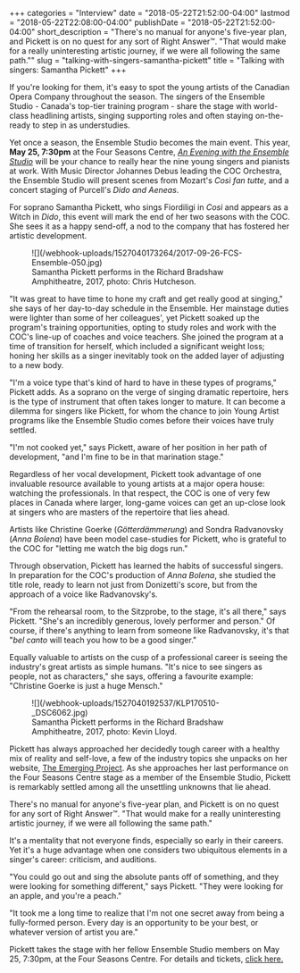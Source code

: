 +++
categories = "Interview"
date = "2018-05-22T21:52:00-04:00"
lastmod = "2018-05-22T22:08:00-04:00"
publishDate = "2018-05-22T21:52:00-04:00"
short_description = "There's no manual for anyone's five-year plan, and Pickett is on no quest for any sort of Right Answer™. \"That would make for a really uninteresting artistic journey, if we were all following the same path.\""
slug = "talking-with-singers-samantha-pickett"
title = "Talking with singers: Samantha Pickett"
+++

If you're looking for them, it's easy to spot the young artists of the Canadian Opera Company throughout the season. The singers of the Ensemble Studio - Canada's top-tier training program - share the stage with world-class headlining artists, singing supporting roles and often staying on-the-ready to step in as understudies. 

Yet once a season, the Ensemble Studio becomes the main event. This year, **May 25, 7:30pm** at the Four Seasons Centre, [*An Evening with the Ensemble Studio*](https://www.coc.ca/season-calendar/ESPerformance) will be your chance to really hear the nine young singers and pianists at work. With Music Director Johannes Debus leading the COC Orchestra, the Ensemble Studio will present scenes from Mozart's *Così fan tutte*, and a concert staging of Purcell's *Dido and Aeneas*.

For soprano Samantha Pickett, who sings Fiordiligi in *Così* and appears as a Witch in *Dido*, this event will mark the end of her two seasons with the COC. She sees it as a happy send-off, a nod to the company that has fostered her artistic development.

<figure data-type="image">
![](/webhook-uploads/1527040173264/2017-09-26-FCS-Ensemble-050.jpg)
<figcaption>Samantha Pickett performs in the Richard Bradshaw Amphitheatre, 2017, photo: Chris Hutcheson.</figcaption>
</figure>

"It was great to have time to hone my craft and get really good at singing," she says of her day-to-day schedule in the Ensemble. Her mainstage duties were lighter than some of her colleagues', yet Pickett soaked up the program's training opportunities, opting to study roles and work with the COC's line-up of coaches and voice teachers. She joined the program at a time of transition for herself, which included a significant weight loss; honing her skills as a singer inevitably took on the added layer of adjusting to a new body.

"I'm a voice type that's kind of hard to have in these types of programs," Pickett adds. As a soprano on the verge of singing dramatic repertoire, hers is the type of instrument that often takes longer to mature. It can become a dilemma for singers like Pickett, for whom the chance to join Young Artist programs like the Ensemble Studio comes before their voices have truly settled.

"I'm not cooked yet," says Pickett, aware of her position in her path of development, "and I'm fine to be in that marination stage."

Regardless of her vocal development, Pickett took advantage of one invaluable resource available to young artists at a major opera house: watching the professionals. In that respect, the COC is one of very few places in Canada where larger, long-game voices can get an up-close look at singers who are masters of the repertoire that lies ahead. 

Artists like Christine Goerke (*Götterdämmerung*) and Sondra Radvanovsky (*Anna Bolena*) have been model case-studies for Pickett, who is grateful to the COC for "letting me watch the big dogs run."

Through observation, Pickett has learned the habits of successful singers. In preparation for the COC's production of *Anna Bolena*, she studied the title role, ready to learn not just from Donizetti's score, but from the approach of a voice like Radvanovsky's. 

"From the rehearsal room, to the Sitzprobe, to the stage, it's all there," says Pickett. "She's an incredibly generous, lovely performer and person." Of course, if there's anything to learn from someone like Radvanovsky, it's that "*bel canto* will teach you how to be a good singer."

Equally valuable to artists on the cusp of a professional career is seeing the industry's great artists as simple humans. "It's nice to see singers as people, not as characters," she says, offering a favourite example: "Christine Goerke is just a huge Mensch."

<figure data-type="image">
![](/webhook-uploads/1527040192537/KLP170510-_DSC6062.jpg)
<figcaption>Samantha Pickett performs in the Richard Bradshaw Amphitheatre, 2017, photo: Kevin Lloyd.</figcaption>
</figure>

Pickett has always approached her decidedly tough career with a healthy mix of reality and self-love, a few of the industry topics she unpacks on her website, [The Emerging Project](https://www.theemergingproject.com/). As she approaches her last performance on the Four Seasons Centre stage as a member of the Ensemble Studio, Pickett is remarkably settled among all the unsettling unknowns that lie ahead.

There's no manual for anyone's five-year plan, and Pickett is on no quest for any sort of Right Answer™. "That would make for a really uninteresting artistic journey, if we were all following the same path."

It's a mentality that not everyone finds, especially so early in their careers. Yet it's a huge advantage when one considers two ubiquitous elements in a singer's career: criticism, and auditions.

"You could go out and sing the absolute pants off of something, and they were looking for something different," says Pickett. "They were looking for an apple, and you're a peach."

"It took me a long time to realize that I'm not one secret away from being a fully-formed person. Every day is an opportunity to be your best, or whatever version of artist you are."

Pickett takes the stage with her fellow Ensemble Studio members on May 25, 7:30pm, at the Four Seasons Centre. For details and tickets, [click here.](https://www.coc.ca/season-calendar/ESPerformance)

